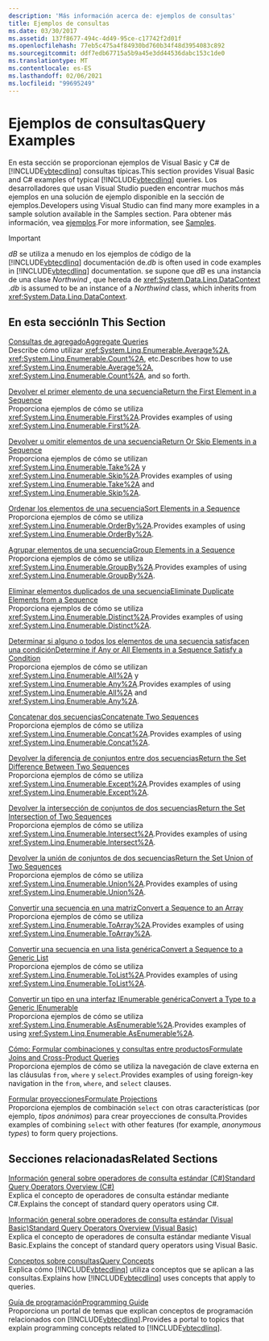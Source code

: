 ```yaml
---
description: 'Más información acerca de: ejemplos de consultas'
title: Ejemplos de consultas
ms.date: 03/30/2017
ms.assetid: 137f8677-494c-4d49-95ce-c17742f2d01f
ms.openlocfilehash: 77eb5c475a4f84930bd760b34f48d3954083c892
ms.sourcegitcommit: ddf7edb67715a5b9a45e3dd44536dabc153c1de0
ms.translationtype: MT
ms.contentlocale: es-ES
ms.lasthandoff: 02/06/2021
ms.locfileid: "99695249"
---
```

# <a name="query-examples"></a><span data-ttu-id="6bfcc-103">Ejemplos de consultas</span><span class="sxs-lookup"><span data-stu-id="6bfcc-103">Query Examples</span></span>

<span data-ttu-id="6bfcc-104">En esta sección se proporcionan ejemplos de Visual Basic y C# de [!INCLUDE[vbtecdlinq](../../../../../../includes/vbtecdlinq-md.md)] consultas típicas.</span><span class="sxs-lookup"><span data-stu-id="6bfcc-104">This section provides Visual Basic and C# examples of typical [!INCLUDE[vbtecdlinq](../../../../../../includes/vbtecdlinq-md.md)] queries.</span></span> <span data-ttu-id="6bfcc-105">Los desarrolladores que usan Visual Studio pueden encontrar muchos más ejemplos en una solución de ejemplo disponible en la sección de ejemplos.</span><span class="sxs-lookup"><span data-stu-id="6bfcc-105">Developers using Visual Studio can find many more examples in a sample solution available in the Samples section.</span></span> <span data-ttu-id="6bfcc-106">Para obtener más información, vea [ejemplos](samples.md).</span><span class="sxs-lookup"><span data-stu-id="6bfcc-106">For more information, see [Samples](samples.md).</span></span>  
  
> [!IMPORTANT]
> <span data-ttu-id="6bfcc-107">*dB* se utiliza a menudo en los ejemplos de código de la [!INCLUDE[vbtecdlinq](../../../../../../includes/vbtecdlinq-md.md)] documentación de.</span><span class="sxs-lookup"><span data-stu-id="6bfcc-107">*db* is often used in code examples in [!INCLUDE[vbtecdlinq](../../../../../../includes/vbtecdlinq-md.md)] documentation.</span></span> <span data-ttu-id="6bfcc-108">se supone que *dB* es una instancia de una clase *Northwind* , que hereda de <xref:System.Data.Linq.DataContext> .</span><span class="sxs-lookup"><span data-stu-id="6bfcc-108">*db* is assumed to be an instance of a *Northwind* class, which inherits from <xref:System.Data.Linq.DataContext>.</span></span>  
  
## <a name="in-this-section"></a><span data-ttu-id="6bfcc-109">En esta sección</span><span class="sxs-lookup"><span data-stu-id="6bfcc-109">In This Section</span></span>  

 [<span data-ttu-id="6bfcc-110">Consultas de agregado</span><span class="sxs-lookup"><span data-stu-id="6bfcc-110">Aggregate Queries</span></span>](aggregate-queries.md)  
 <span data-ttu-id="6bfcc-111">Describe cómo utilizar <xref:System.Linq.Enumerable.Average%2A>, <xref:System.Linq.Enumerable.Count%2A>, etc.</span><span class="sxs-lookup"><span data-stu-id="6bfcc-111">Describes how to use <xref:System.Linq.Enumerable.Average%2A>, <xref:System.Linq.Enumerable.Count%2A>, and so forth.</span></span>  
  
 [<span data-ttu-id="6bfcc-112">Devolver el primer elemento de una secuencia</span><span class="sxs-lookup"><span data-stu-id="6bfcc-112">Return the First Element in a Sequence</span></span>](return-the-first-element-in-a-sequence.md)  
 <span data-ttu-id="6bfcc-113">Proporciona ejemplos de cómo se utiliza <xref:System.Linq.Enumerable.First%2A>.</span><span class="sxs-lookup"><span data-stu-id="6bfcc-113">Provides examples of using <xref:System.Linq.Enumerable.First%2A>.</span></span>  
  
 [<span data-ttu-id="6bfcc-114">Devolver u omitir elementos de una secuencia</span><span class="sxs-lookup"><span data-stu-id="6bfcc-114">Return Or Skip Elements in a Sequence</span></span>](return-or-skip-elements-in-a-sequence.md)  
 <span data-ttu-id="6bfcc-115">Proporciona ejemplos de cómo se utilizan <xref:System.Linq.Enumerable.Take%2A> y <xref:System.Linq.Enumerable.Skip%2A>.</span><span class="sxs-lookup"><span data-stu-id="6bfcc-115">Provides examples of using <xref:System.Linq.Enumerable.Take%2A> and <xref:System.Linq.Enumerable.Skip%2A>.</span></span>  
  
 [<span data-ttu-id="6bfcc-116">Ordenar los elementos de una secuencia</span><span class="sxs-lookup"><span data-stu-id="6bfcc-116">Sort Elements in a Sequence</span></span>](sort-elements-in-a-sequence.md)  
 <span data-ttu-id="6bfcc-117">Proporciona ejemplos de cómo se utiliza <xref:System.Linq.Enumerable.OrderBy%2A>.</span><span class="sxs-lookup"><span data-stu-id="6bfcc-117">Provides examples of using <xref:System.Linq.Enumerable.OrderBy%2A>.</span></span>  
  
 [<span data-ttu-id="6bfcc-118">Agrupar elementos de una secuencia</span><span class="sxs-lookup"><span data-stu-id="6bfcc-118">Group Elements in a Sequence</span></span>](group-elements-in-a-sequence.md)  
 <span data-ttu-id="6bfcc-119">Proporciona ejemplos de cómo se utiliza <xref:System.Linq.Enumerable.GroupBy%2A>.</span><span class="sxs-lookup"><span data-stu-id="6bfcc-119">Provides examples of using <xref:System.Linq.Enumerable.GroupBy%2A>.</span></span>  
  
 [<span data-ttu-id="6bfcc-120">Eliminar elementos duplicados de una secuencia</span><span class="sxs-lookup"><span data-stu-id="6bfcc-120">Eliminate Duplicate Elements from a Sequence</span></span>](eliminate-duplicate-elements-from-a-sequence.md)  
 <span data-ttu-id="6bfcc-121">Proporciona ejemplos de cómo se utiliza <xref:System.Linq.Enumerable.Distinct%2A>.</span><span class="sxs-lookup"><span data-stu-id="6bfcc-121">Provides examples of using <xref:System.Linq.Enumerable.Distinct%2A>.</span></span>  
  
 [<span data-ttu-id="6bfcc-122">Determinar si alguno o todos los elementos de una secuencia satisfacen una condición</span><span class="sxs-lookup"><span data-stu-id="6bfcc-122">Determine if Any or All Elements in a Sequence Satisfy a Condition</span></span>](determine-if-any-or-all-elements-in-a-sequence-satisfy-a-condition.md)  
 <span data-ttu-id="6bfcc-123">Proporciona ejemplos de cómo se utilizan <xref:System.Linq.Enumerable.All%2A> y <xref:System.Linq.Enumerable.Any%2A>.</span><span class="sxs-lookup"><span data-stu-id="6bfcc-123">Provides examples of using <xref:System.Linq.Enumerable.All%2A> and <xref:System.Linq.Enumerable.Any%2A>.</span></span>  
  
 [<span data-ttu-id="6bfcc-124">Concatenar dos secuencias</span><span class="sxs-lookup"><span data-stu-id="6bfcc-124">Concatenate Two Sequences</span></span>](concatenate-two-sequences.md)  
 <span data-ttu-id="6bfcc-125">Proporciona ejemplos de cómo se utiliza <xref:System.Linq.Enumerable.Concat%2A>.</span><span class="sxs-lookup"><span data-stu-id="6bfcc-125">Provides examples of using <xref:System.Linq.Enumerable.Concat%2A>.</span></span>  
  
 [<span data-ttu-id="6bfcc-126">Devolver la diferencia de conjuntos entre dos secuencias</span><span class="sxs-lookup"><span data-stu-id="6bfcc-126">Return the Set Difference Between Two Sequences</span></span>](return-the-set-difference-between-two-sequences.md)  
 <span data-ttu-id="6bfcc-127">Proporciona ejemplos de cómo se utiliza <xref:System.Linq.Enumerable.Except%2A>.</span><span class="sxs-lookup"><span data-stu-id="6bfcc-127">Provides examples of using <xref:System.Linq.Enumerable.Except%2A>.</span></span>  
  
 [<span data-ttu-id="6bfcc-128">Devolver la intersección de conjuntos de dos secuencias</span><span class="sxs-lookup"><span data-stu-id="6bfcc-128">Return the Set Intersection of Two Sequences</span></span>](return-the-set-intersection-of-two-sequences.md)  
 <span data-ttu-id="6bfcc-129">Proporciona ejemplos de cómo se utiliza <xref:System.Linq.Enumerable.Intersect%2A>.</span><span class="sxs-lookup"><span data-stu-id="6bfcc-129">Provides examples of using <xref:System.Linq.Enumerable.Intersect%2A>.</span></span>  
  
 [<span data-ttu-id="6bfcc-130">Devolver la unión de conjuntos de dos secuencias</span><span class="sxs-lookup"><span data-stu-id="6bfcc-130">Return the Set Union of Two Sequences</span></span>](return-the-set-union-of-two-sequences.md)  
 <span data-ttu-id="6bfcc-131">Proporciona ejemplos de cómo se utiliza <xref:System.Linq.Enumerable.Union%2A>.</span><span class="sxs-lookup"><span data-stu-id="6bfcc-131">Provides examples of using <xref:System.Linq.Enumerable.Union%2A>.</span></span>  
  
 [<span data-ttu-id="6bfcc-132">Convertir una secuencia en una matriz</span><span class="sxs-lookup"><span data-stu-id="6bfcc-132">Convert a Sequence to an Array</span></span>](convert-a-sequence-to-an-array.md)  
 <span data-ttu-id="6bfcc-133">Proporciona ejemplos de cómo se utiliza <xref:System.Linq.Enumerable.ToArray%2A>.</span><span class="sxs-lookup"><span data-stu-id="6bfcc-133">Provides examples of using <xref:System.Linq.Enumerable.ToArray%2A>.</span></span>  
  
 [<span data-ttu-id="6bfcc-134">Convertir una secuencia en una lista genérica</span><span class="sxs-lookup"><span data-stu-id="6bfcc-134">Convert a Sequence to a Generic List</span></span>](convert-a-sequence-to-a-generic-list.md)  
 <span data-ttu-id="6bfcc-135">Proporciona ejemplos de cómo se utiliza <xref:System.Linq.Enumerable.ToList%2A>.</span><span class="sxs-lookup"><span data-stu-id="6bfcc-135">Provides examples of using <xref:System.Linq.Enumerable.ToList%2A>.</span></span>  
  
 [<span data-ttu-id="6bfcc-136">Convertir un tipo en una interfaz IEnumerable genérica</span><span class="sxs-lookup"><span data-stu-id="6bfcc-136">Convert a Type to a Generic IEnumerable</span></span>](convert-a-type-to-a-generic-ienumerable.md)  
 <span data-ttu-id="6bfcc-137">Proporciona ejemplos de cómo se utiliza <xref:System.Linq.Enumerable.AsEnumerable%2A>.</span><span class="sxs-lookup"><span data-stu-id="6bfcc-137">Provides examples of using <xref:System.Linq.Enumerable.AsEnumerable%2A>.</span></span>  
  
 [<span data-ttu-id="6bfcc-138">Cómo: Formular combinaciones y consultas entre productos</span><span class="sxs-lookup"><span data-stu-id="6bfcc-138">Formulate Joins and Cross-Product Queries</span></span>](formulate-joins-and-cross-product-queries.md)  
 <span data-ttu-id="6bfcc-139">Proporciona ejemplos de cómo se utiliza la navegación de clave externa en las cláusulas `from`, `where` y `select`.</span><span class="sxs-lookup"><span data-stu-id="6bfcc-139">Provides examples of using foreign-key navigation in the `from`, `where`, and `select` clauses.</span></span>  
  
 [<span data-ttu-id="6bfcc-140">Formular proyecciones</span><span class="sxs-lookup"><span data-stu-id="6bfcc-140">Formulate Projections</span></span>](formulate-projections.md)  
 <span data-ttu-id="6bfcc-141">Proporciona ejemplos de combinación `select` con otras características (por ejemplo, *tipos anónimos*) para crear proyecciones de consulta.</span><span class="sxs-lookup"><span data-stu-id="6bfcc-141">Provides examples of combining `select` with other features (for example, *anonymous types*) to form query projections.</span></span>  
  
## <a name="related-sections"></a><span data-ttu-id="6bfcc-142">Secciones relacionadas</span><span class="sxs-lookup"><span data-stu-id="6bfcc-142">Related Sections</span></span>  

 [<span data-ttu-id="6bfcc-143">Información general sobre operadores de consulta estándar (C#)</span><span class="sxs-lookup"><span data-stu-id="6bfcc-143">Standard Query Operators Overview (C#)</span></span>](../../../../../csharp/programming-guide/concepts/linq/standard-query-operators-overview.md)  
 <span data-ttu-id="6bfcc-144">Explica el concepto de operadores de consulta estándar mediante C#.</span><span class="sxs-lookup"><span data-stu-id="6bfcc-144">Explains the concept of standard query operators using C#.</span></span>  
  
 [<span data-ttu-id="6bfcc-145">Información general sobre operadores de consulta estándar (Visual Basic)</span><span class="sxs-lookup"><span data-stu-id="6bfcc-145">Standard Query Operators Overview (Visual Basic)</span></span>](../../../../../visual-basic/programming-guide/concepts/linq/standard-query-operators-overview.md)  
 <span data-ttu-id="6bfcc-146">Explica el concepto de operadores de consulta estándar mediante Visual Basic.</span><span class="sxs-lookup"><span data-stu-id="6bfcc-146">Explains the concept of standard query operators using Visual Basic.</span></span>  
  
 [<span data-ttu-id="6bfcc-147">Conceptos sobre consultas</span><span class="sxs-lookup"><span data-stu-id="6bfcc-147">Query Concepts</span></span>](query-concepts.md)  
 <span data-ttu-id="6bfcc-148">Explica cómo [!INCLUDE[vbtecdlinq](../../../../../../includes/vbtecdlinq-md.md)] utiliza conceptos que se aplican a las consultas.</span><span class="sxs-lookup"><span data-stu-id="6bfcc-148">Explains how [!INCLUDE[vbtecdlinq](../../../../../../includes/vbtecdlinq-md.md)] uses concepts that apply to queries.</span></span>  
  
 [<span data-ttu-id="6bfcc-149">Guía de programación</span><span class="sxs-lookup"><span data-stu-id="6bfcc-149">Programming Guide</span></span>](programming-guide.md)  
 <span data-ttu-id="6bfcc-150">Proporciona un portal de temas que explican conceptos de programación relacionados con [!INCLUDE[vbtecdlinq](../../../../../../includes/vbtecdlinq-md.md)].</span><span class="sxs-lookup"><span data-stu-id="6bfcc-150">Provides a portal to topics that explain programming concepts related to [!INCLUDE[vbtecdlinq](../../../../../../includes/vbtecdlinq-md.md)].</span></span>
